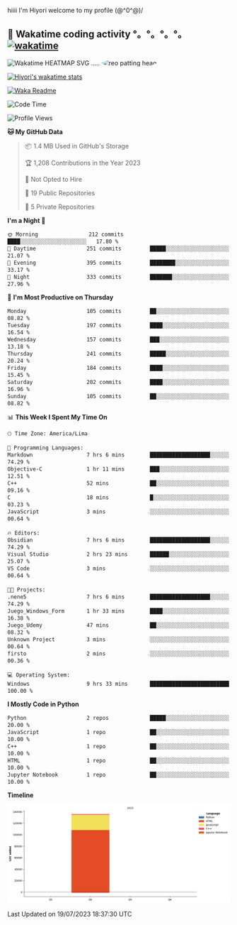 hiiii I'm Hiyori welcome to my profile \(@^0^@)/

## 🦄 Wakatime coding activity °。°。°。°。[![wakatime](https://wakatime.com/badge/user/49dba2c5-26e1-43a7-9d07-e0f8613d1227.svg)](https://wakatime.com/@49dba2c5-26e1-43a7-9d07-e0f8613d1227) 
<img src="https://wakatime.com/share/@hiyori/ef87015d-57e0-4afb-bb56-1a99a24ea312.svg" width="600" alt="Wakatime HEATMAP SVG"/> ..... <img src="https://i.postimg.cc/RFM2CQFY/reo-patting.webp" alt="reo patting head" width="200" style="border-radius: 50%;">

 [![Hiyori's wakatime stats](https://github-readme-stats.vercel.app/api/wakatime?username=hiyori&theme=buefy&range=last_year&is_including_today=true&layout=compact)](https://github.com/anuraghazra/github-readme-stats)
 

[![Waka Readme](https://github.com/hiyorijl/hiyorijl/actions/workflows/Waka%20Readme.yml/badge.svg)](https://github.com/hiyorijl/hiyorijl/actions/workflows/Waka%20Readme.yml)

<!--START_SECTION:waka-->
![Code Time](http://img.shields.io/badge/Code%20Time-204%20hrs%2053%20mins-blue)

![Profile Views](http://img.shields.io/badge/Profile%20Views-0-blue)

**🐱 My GitHub Data** 

> 📦 1.4 MB Used in GitHub's Storage 
 > 
> 🏆 1,208 Contributions in the Year 2023
 > 
> 🚫 Not Opted to Hire
 > 
> 📜 19 Public Repositories 
 > 
> 🔑 5 Private Repositories 
 > 
**I'm a Night 🦉** 

```text
🌞 Morning                212 commits         ████░░░░░░░░░░░░░░░░░░░░░   17.80 % 
🌆 Daytime                251 commits         █████░░░░░░░░░░░░░░░░░░░░   21.07 % 
🌃 Evening                395 commits         ████████░░░░░░░░░░░░░░░░░   33.17 % 
🌙 Night                  333 commits         ███████░░░░░░░░░░░░░░░░░░   27.96 % 
```
📅 **I'm Most Productive on Thursday** 

```text
Monday                   105 commits         ██░░░░░░░░░░░░░░░░░░░░░░░   08.82 % 
Tuesday                  197 commits         ████░░░░░░░░░░░░░░░░░░░░░   16.54 % 
Wednesday                157 commits         ███░░░░░░░░░░░░░░░░░░░░░░   13.18 % 
Thursday                 241 commits         █████░░░░░░░░░░░░░░░░░░░░   20.24 % 
Friday                   184 commits         ████░░░░░░░░░░░░░░░░░░░░░   15.45 % 
Saturday                 202 commits         ████░░░░░░░░░░░░░░░░░░░░░   16.96 % 
Sunday                   105 commits         ██░░░░░░░░░░░░░░░░░░░░░░░   08.82 % 
```


📊 **This Week I Spent My Time On** 

```text
🕑︎ Time Zone: America/Lima

💬 Programming Languages: 
Markdown                 7 hrs 6 mins        ███████████████████░░░░░░   74.29 % 
Objective-C              1 hr 11 mins        ███░░░░░░░░░░░░░░░░░░░░░░   12.51 % 
C++                      52 mins             ██░░░░░░░░░░░░░░░░░░░░░░░   09.16 % 
C                        18 mins             █░░░░░░░░░░░░░░░░░░░░░░░░   03.23 % 
JavaScript               3 mins              ░░░░░░░░░░░░░░░░░░░░░░░░░   00.64 % 

🔥 Editors: 
Obsidian                 7 hrs 6 mins        ███████████████████░░░░░░   74.29 % 
Visual Studio            2 hrs 23 mins       ██████░░░░░░░░░░░░░░░░░░░   25.07 % 
VS Code                  3 mins              ░░░░░░░░░░░░░░░░░░░░░░░░░   00.64 % 

🐱‍💻 Projects: 
.nene5                   7 hrs 6 mins        ███████████████████░░░░░░   74.29 % 
Juego_Windows_Form       1 hr 33 mins        ████░░░░░░░░░░░░░░░░░░░░░   16.38 % 
Juego_Udemy              47 mins             ██░░░░░░░░░░░░░░░░░░░░░░░   08.32 % 
Unknown Project          3 mins              ░░░░░░░░░░░░░░░░░░░░░░░░░   00.64 % 
firsto                   2 mins              ░░░░░░░░░░░░░░░░░░░░░░░░░   00.36 % 

💻 Operating System: 
Windows                  9 hrs 33 mins       █████████████████████████   100.00 % 
```

**I Mostly Code in Python** 

```text
Python                   2 repos             █████░░░░░░░░░░░░░░░░░░░░   20.00 % 
JavaScript               1 repo              ██░░░░░░░░░░░░░░░░░░░░░░░   10.00 % 
C++                      1 repo              ██░░░░░░░░░░░░░░░░░░░░░░░   10.00 % 
HTML                     1 repo              ██░░░░░░░░░░░░░░░░░░░░░░░   10.00 % 
Jupyter Notebook         1 repo              ██░░░░░░░░░░░░░░░░░░░░░░░   10.00 % 
```



**Timeline**

![Lines of Code chart](https://raw.githubusercontent.com/hiyorijl/hiyorijl/main/assets/bar_graph.png)


 Last Updated on 19/07/2023 18:37:30 UTC
<!--END_SECTION:waka-->
